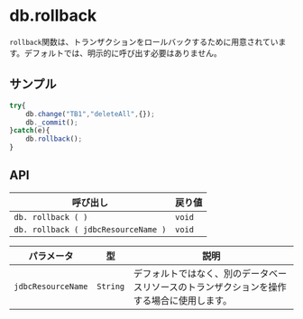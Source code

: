 # db.rollback

`rollback`関数は、トランザクションをロールバックするために用意されています。デフォルトでは、明示的に呼び出す必要はありません。

## サンプル

```javascript
try{
    db.change("TB1","deleteAll",{});
    db._commit();
}catch(e){
    db.rollback();
}
```

## API

| 呼び出し | 戻り値 |
|---|---|
| `db. rollback ( )` | `void` |
| `db. rollback ( jdbcResourceName )` | `void` |

| パラメータ | 型 | 説明 |
|---|---|---|
| `jdbcResourceName` | `String` | デフォルトではなく、別のデータベースリソースのトランザクションを操作する場合に使用します。 |